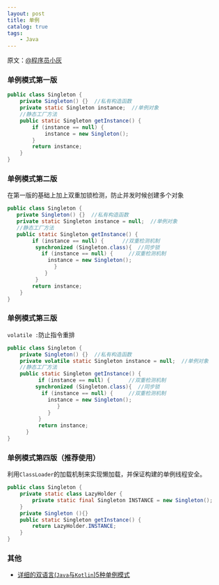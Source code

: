 ```yaml
---
layout: post
title: 单例
catalog: true
tags:
    - Java
---
```



原文：[@程序员小灰](https://mp.weixin.qq.com/s/2UYXNzgTCEZdEfuGIbcczA)

### 单例模式第一版
``` java
public class Singleton {
    private Singleton() {}  //私有构造函数
    private static Singleton instance;  //单例对象
    //静态工厂方法
    public static Singleton getInstance() {
        if (instance == null) {
            instance = new Singleton();
        }
        return instance;
    }
}
```

### 单例模式第二版
在第一版的基础上加上双重加锁检测，防止并发时候创建多个对象
```java
public class Singleton {
   private Singleton() {}  //私有构造函数
   private static Singleton instance = null;  //单例对象
   //静态工厂方法
   public static Singleton getInstance() {
        if (instance == null) {      //双重检测机制
         synchronized (Singleton.class){  //同步锁
           if (instance == null) {     //双重检测机制
             instance = new Singleton();
               }
            }
         }
        return instance;
    }
}
```

### 单例模式第三版
`volatile :`防止指令重排
```java
public class Singleton {
    private Singleton() {}  //私有构造函数
    private volatile static Singleton instance = null;  //单例对象
    //静态工厂方法
    public static Singleton getInstance() {
          if (instance == null) {      //双重检测机制
         synchronized (Singleton.class){  //同步锁
           if (instance == null) {     //双重检测机制
             instance = new Singleton();
                }
             }
          }
          return instance;
      }
}
```

### 单例模式第四版（推荐使用）
利用`ClassLoader`的加载机制来实现懒加载，并保证构建的单例线程安全。
```java
public class Singleton {
    private static class LazyHolder {
        private static final Singleton INSTANCE = new Singleton();
    }
    private Singleton (){}
    public static Singleton getInstance() {
        return LazyHolder.INSTANCE;
    }
}
```

### 其他
* [详细的双语言(`Java`与`Kotlin`)5种单例模式](https://mp.weixin.qq.com/s?__biz=MzIwMzYwMTk1NA%3D%3D&mid=2247489158&idx=1&sn=9a72afd00f16607ed673b9750278cdad)
